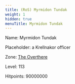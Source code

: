 ```yaml
---
title: (RoS) Myrmidon Tundak
weight: 1
hidden: true
menuTitle: Myrmidon Tundak
---
```


Name: Myrmidon Tundak

Placeholder: a Krellnakor officer

Zone: [The Overthere](/en/ros/exploration/the_overthere)

Level: 113

Hitpoints: 90000000